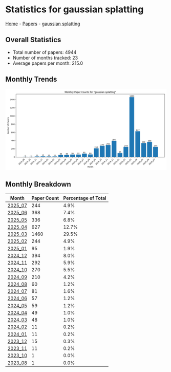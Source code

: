 # Statistics for gaussian splatting

[Home](https://arxcompass.github.io) - [Papers](https://arxcompass.github.io/papers) - [gaussian splatting](https://arxcompass.github.io/papers/gaussian_splatting)

## Overall Statistics

- Total number of papers: 4944
- Number of months tracked: 23
- Average papers per month: 215.0

## Monthly Trends

![Monthly Paper Counts](monthly_stats.png)

## Monthly Breakdown

| Month | Paper Count | Percentage of Total |
| --- | --- | --- |
| [2025_07](./2025_07/papers_1.md) | 244 | 4.9% |
| [2025_06](./2025_06/papers_1.md) | 368 | 7.4% |
| [2025_05](./2025_05/papers_1.md) | 336 | 6.8% |
| [2025_04](./2025_04/papers_1.md) | 627 | 12.7% |
| [2025_03](./2025_03/papers_1.md) | 1460 | 29.5% |
| [2025_02](./2025_02/papers_1.md) | 244 | 4.9% |
| [2025_01](./2025_01/papers_1.md) | 95 | 1.9% |
| [2024_12](./2024_12/papers_1.md) | 394 | 8.0% |
| [2024_11](./2024_11/papers_1.md) | 292 | 5.9% |
| [2024_10](./2024_10/papers_1.md) | 270 | 5.5% |
| [2024_09](./2024_09/papers_1.md) | 210 | 4.2% |
| [2024_08](./2024_08/papers_1.md) | 60 | 1.2% |
| [2024_07](./2024_07/papers_1.md) | 81 | 1.6% |
| [2024_06](./2024_06/papers_1.md) | 57 | 1.2% |
| [2024_05](./2024_05/papers_1.md) | 59 | 1.2% |
| [2024_04](./2024_04/papers_1.md) | 49 | 1.0% |
| [2024_03](./2024_03/papers_1.md) | 48 | 1.0% |
| [2024_02](./2024_02/papers_1.md) | 11 | 0.2% |
| [2024_01](./2024_01/papers_1.md) | 11 | 0.2% |
| [2023_12](./2023_12/papers_1.md) | 15 | 0.3% |
| [2023_11](./2023_11/papers_1.md) | 11 | 0.2% |
| [2023_10](./2023_10/papers_1.md) | 1 | 0.0% |
| [2023_08](./2023_08/papers_1.md) | 1 | 0.0% |
